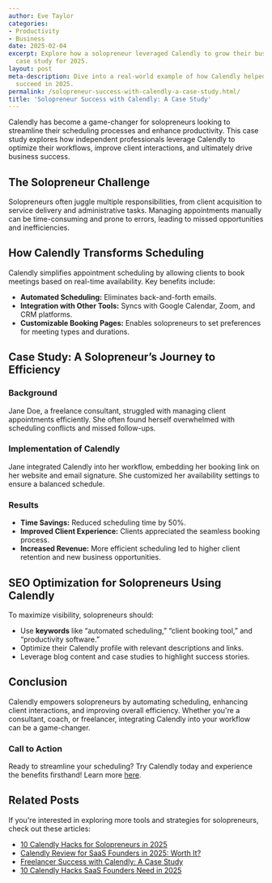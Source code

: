 ```yaml
---
author: Eve Taylor
categories:
- Productivity
- Business
date: 2025-02-04
excerpt: Explore how a solopreneur leveraged Calendly to grow their business. In-depth
  case study for 2025.
layout: post
meta-description: Dive into a real-world example of how Calendly helped a solopreneur
  succeed in 2025.
permalink: /solopreneur-success-with-calendly-a-case-study.html/
title: 'Solopreneur Success with Calendly: A Case Study'
---
```


Calendly has become a game-changer for solopreneurs looking to streamline their scheduling processes and enhance productivity. This case study explores how independent professionals leverage Calendly to optimize their workflows, improve client interactions, and ultimately drive business success.

## The Solopreneur Challenge
Solopreneurs often juggle multiple responsibilities, from client acquisition to service delivery and administrative tasks. Managing appointments manually can be time-consuming and prone to errors, leading to missed opportunities and inefficiencies.

## How Calendly Transforms Scheduling
Calendly simplifies appointment scheduling by allowing clients to book meetings based on real-time availability. Key benefits include:
- **Automated Scheduling:** Eliminates back-and-forth emails.
- **Integration with Other Tools:** Syncs with Google Calendar, Zoom, and CRM platforms.
- **Customizable Booking Pages:** Enables solopreneurs to set preferences for meeting types and durations.

## Case Study: A Solopreneur’s Journey to Efficiency
### Background
Jane Doe, a freelance consultant, struggled with managing client appointments efficiently. She often found herself overwhelmed with scheduling conflicts and missed follow-ups.

### Implementation of Calendly
Jane integrated Calendly into her workflow, embedding her booking link on her website and email signature. She customized her availability settings to ensure a balanced schedule.

### Results
- **Time Savings:** Reduced scheduling time by 50%.
- **Improved Client Experience:** Clients appreciated the seamless booking process.
- **Increased Revenue:** More efficient scheduling led to higher client retention and new business opportunities.

## SEO Optimization for Solopreneurs Using Calendly
To maximize visibility, solopreneurs should:
- Use **keywords** like “automated scheduling,” “client booking tool,” and “productivity software.”
- Optimize their Calendly profile with relevant descriptions and links.
- Leverage blog content and case studies to highlight success stories.

## Conclusion
Calendly empowers solopreneurs by automating scheduling, enhancing client interactions, and improving overall efficiency. Whether you're a consultant, coach, or freelancer, integrating Calendly into your workflow can be a game-changer.

### Call to Action
Ready to streamline your scheduling? Try Calendly today and experience the benefits firsthand! Learn more [here](https://community.calendly.com/how-do-i-40/check-out-the-solopreneurs-calendly-learning-hub-314).

## Related Posts
If you're interested in exploring more tools and strategies for solopreneurs, check out these articles:
- [10 Calendly Hacks for Solopreneurs in 2025](/10-calendly-hacks-for-solopreneurs-in-2025.html/)
- [Calendly Review for SaaS Founders in 2025: Worth It?](/calendly-review-for-saas-founders-in-2025-worth-it.html/)
- [Freelancer Success with Calendly: A Case Study](/freelancer-success-with-calendly-a-case-study.html/)
- [10 Calendly Hacks SaaS Founders Need in 2025](/10-calendly-hacks-saas-founders-need-in-2025.html/)

